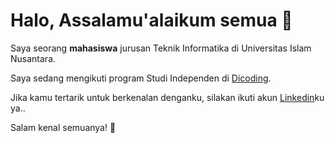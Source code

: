 # Halo, Assalamu'alaikum semua 👋

Saya seorang **mahasiswa** jurusan Teknik Informatika di Universitas Islam Nusantara.

Saya sedang mengikuti program Studi Independen di [Dicoding](https://www.dicoding.com/).

Jika kamu tertarik untuk berkenalan denganku, silakan ikuti akun [Linkedin](https://www.linkedin.com/in/dishanubari-pramudia-682409231/)ku ya..

Salam kenal semuanya! 👋

